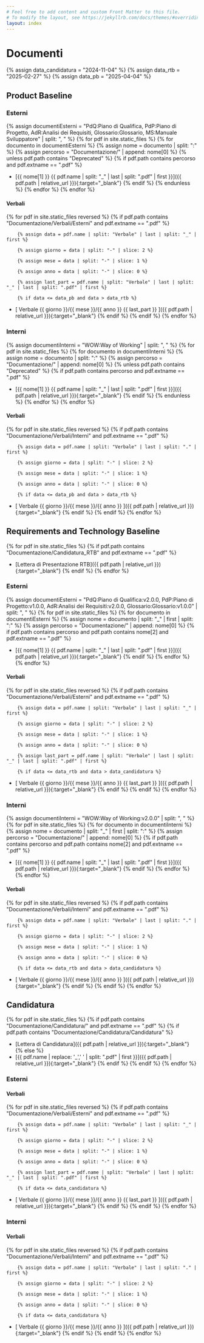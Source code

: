```yaml
---
# Feel free to add content and custom Front Matter to this file.
# To modify the layout, see https://jekyllrb.com/docs/themes/#overriding-theme-defaults
layout: index
---
```


# Documenti

{% assign data_candidatura = "2024-11-04" %}
{% assign data_rtb = "2025-02-27" %}
{% assign data_pb = "2025-04-04" %}

## Product Baseline

### Esterni
<!--  così vado a prendermi i file pdf in PdQ, PdP, AdR e Glossario -->
{% assign documentiEsterni = "PdQ:Piano di Qualifica, PdP:Piano di Progetto, AdR:Analisi dei Requisiti, Glossario:Glossario, MS:Manuale Sviluppatore" | split: ", " %}
{% for pdf in site.static_files %}
    {% for documento in documentiEsterni %}
        {% assign nome = documento | split: ":" %}
        {% assign percorso = "Documentazione/" | append: nome[0] %}
        {% unless pdf.path contains "Deprecated" %}
            {% if pdf.path contains percorso and pdf.extname == ".pdf" %}
- [{{ nome[1] }} <span class="version">{{ pdf.name | split: "_" | last | split: ".pdf" | first }}</span>]({{ pdf.path | relative_url }}){:target="_blank"}
            {% endif %}
        {% endunless %}
    {% endfor %}
{% endfor %}

#### Verbali
<!--  così vado a prendermi i file pdf in Verbali/Esterni -->
{% for pdf in site.static_files reversed %}
    {% if pdf.path contains "Documentazione/Verbali/Esterni" and pdf.extname == ".pdf" %}

        {% assign data = pdf.name | split: "Verbale" | last | split: "_" | first %}

        {% assign giorno = data | split: "-" | slice: 2 %}

        {% assign mese = data | split: "-" | slice: 1 %}

        {% assign anno = data | split: "-" | slice: 0 %}

        {% assign last_part = pdf.name | split: "Verbale" | last | split: "_" | last | split: ".pdf" | first %}

        {% if data <= data_pb and data > data_rtb %}

- [ Verbale {{ giorno }}/{{ mese }}/{{ anno }} {{ last_part }} ]({{ pdf.path | relative_url }}){:target="_blank"}
        {% endif %}
    {% endif %}
{% endfor %}

### Interni
<!--  così vado a prendermi i file pdf in WoW,... -->
{% assign documentiInterni = "WOW:Way of Working" | split: ", " %}
{% for pdf in site.static_files %}
    {% for documento in documentiInterni %}
        {% assign nome = documento | split: ":" %}
        {% assign percorso = "Documentazione/" | append: nome[0] %}
        {% unless pdf.path contains "Deprecated" %}
            {% if pdf.path contains percorso and pdf.extname == ".pdf" %}
- [{{ nome[1] }} <span class="version">{{ pdf.name | split: "_" | last | split: ".pdf" | first }}</span>]({{ pdf.path | relative_url }}){:target="_blank"}
            {% endif %}
        {% endunless %}
    {% endfor %}
{% endfor %}

#### Verbali
<!--  così vado a prendermi i file pdf in Verbali/Interni -->
{% for pdf in site.static_files reversed %}
    {% if pdf.path contains "Documentazione/Verbali/Interni" and pdf.extname == ".pdf" %}

        {% assign data = pdf.name | split: "Verbale" | last | split: "." | first %}

        {% assign giorno = data | split: "-" | slice: 2 %}

        {% assign mese = data | split: "-" | slice: 1 %}

        {% assign anno = data | split: "-" | slice: 0 %}

        {% if data <= data_pb and data > data_rtb %}

- [ Verbale {{ giorno }}/{{ mese }}/{{ anno }} ]({{ pdf.path | relative_url }}){:target="_blank"}
        {% endif %}
    {% endif %}
{% endfor %}

## Requirements and Technology Baseline
{% for pdf in site.static_files %}
    {% if pdf.path contains "Documentazione/Candidatura_RTB" and pdf.extname == ".pdf" %}
- [Lettera di Presentazione RTB]({{ pdf.path | relative_url }}){:target="_blank"}
    {% endif %}
{% endfor %}

### Esterni
<!--  così vado a prendermi i file pdf in PdQ, PdP, AdR e Glossario -->
{% assign documentiEsterni = "PdQ:Piano di Qualifica:v2.0.0, PdP:Piano di Progetto:v1.0.0, AdR:Analisi dei Requisiti:v2.0.0, Glossario:Glossario:v1.0.0" | split: ", " %}
{% for pdf in site.static_files %}
    {% for documento in documentiEsterni %}
        {% assign nome = documento | split: "_" | first | split: ":" %}
        {% assign percorso = "Documentazione/" | append: nome[0] %}
        {% if pdf.path contains percorso and pdf.path contains nome[2] and pdf.extname == ".pdf" %}
- [{{ nome[1] }} <span class="version">{{ pdf.name | split: "_" | last | split: ".pdf" | first }}</span>]({{ pdf.path | relative_url }}){:target="_blank"}
        {% endif %}
    {% endfor %}
{% endfor %}


#### Verbali
<!--  così vado a prendermi i file pdf in Verbali/Esterni -->
{% for pdf in site.static_files reversed %}
    {% if pdf.path contains "Documentazione/Verbali/Esterni" and pdf.extname == ".pdf" %}

        {% assign data = pdf.name | split: "Verbale" | last | split: "_" | first %}

        {% assign giorno = data | split: "-" | slice: 2 %}

        {% assign mese = data | split: "-" | slice: 1 %}

        {% assign anno = data | split: "-" | slice: 0 %}

        {% assign last_part = pdf.name | split: "Verbale" | last | split: "_" | last | split: ".pdf" | first %}

        {% if data <= data_rtb and data > data_candidatura %}

- [ Verbale {{ giorno }}/{{ mese }}/{{ anno }} {{ last_part }} ]({{ pdf.path | relative_url }}){:target="_blank"}
        {% endif %}
    {% endif %}
{% endfor %}

### Interni
<!--  così vado a prendermi i file pdf in WoW,.. -->
{% assign documentiInterni = "WOW:Way of Working:v2.0.0" | split: ", " %}
{% for pdf in site.static_files %}
    {% for documento in documentiInterni %}
        {% assign nome = documento | split: "_" | first | split: ":" %}
        {% assign percorso = "Documentazione/" | append: nome[0] %}
        {% if pdf.path contains percorso and pdf.path contains nome[2] and pdf.extname == ".pdf" %}
- [{{ nome[1] }} <span class="version">{{ pdf.name | split: "_" | last | split: ".pdf" | first }}</span>]({{ pdf.path | relative_url }}){:target="_blank"}
        {% endif %}
    {% endfor %}
{% endfor %}

#### Verbali
<!--  così vado a prendermi i file pdf in Verbali/Interni -->
{% for pdf in site.static_files reversed %}
    {% if pdf.path contains "Documentazione/Verbali/Interni" and pdf.extname == ".pdf" %}

        {% assign data = pdf.name | split: "Verbale" | last | split: "." | first %}

        {% assign giorno = data | split: "-" | slice: 2 %}

        {% assign mese = data | split: "-" | slice: 1 %}

        {% assign anno = data | split: "-" | slice: 0 %}

        {% if data <= data_rtb and data > data_candidatura %}

- [ Verbale {{ giorno }}/{{ mese }}/{{ anno }} ]({{ pdf.path | relative_url }}){:target="_blank"}
        {% endif %}
    {% endif %}
{% endfor %}

## Candidatura
<!-- così vado a prendermi i file pdf in Candidatura -->
{% for pdf in site.static_files %}
    {% if pdf.path contains "Documentazione/Candidatura/" and pdf.extname == ".pdf" %}
        {% if pdf.path contains "Documentazione/Candidatura/Candidatura" %}
- [Lettera di Candidatura]({{ pdf.path | relative_url }}){:target="_blank"}
        {% else %}
- [{{ pdf.name | replace: '_',' ' | split: ".pdf" | first }}]({{ pdf.path | relative_url }}){:target="_blank"}
        {% endif %}
    {% endif %}
{% endfor %}

### Esterni
#### Verbali
<!--  così vado a prendermi i file pdf in Verbali/Esterni -->
{% for pdf in site.static_files reversed %}
    {% if pdf.path contains "Documentazione/Verbali/Esterni" and pdf.extname == ".pdf" %}

        {% assign data = pdf.name | split: "Verbale" | last | split: "_" | first %}

        {% assign giorno = data | split: "-" | slice: 2 %}

        {% assign mese = data | split: "-" | slice: 1 %}

        {% assign anno = data | split: "-" | slice: 0 %}

        {% assign last_part = pdf.name | split: "Verbale" | last | split: "_" | last | split: ".pdf" | first %}

        {% if data <= data_candidatura %}

- [ Verbale {{ giorno }}/{{ mese }}/{{ anno }} {{ last_part }} ]({{ pdf.path | relative_url }}){:target="_blank"}
        {% endif %}
    {% endif %}
{% endfor %}

### Interni
#### Verbali
<!--  così vado a prendermi i file pdf in Verbali/Interni -->
{% for pdf in site.static_files reversed %}
    {% if pdf.path contains "Documentazione/Verbali/Interni" and pdf.extname == ".pdf" %}

        {% assign data = pdf.name | split: "Verbale" | last | split: "." | first %}

        {% assign giorno = data | split: "-" | slice: 2 %}

        {% assign mese = data | split: "-" | slice: 1 %}

        {% assign anno = data | split: "-" | slice: 0 %}

        {% if data <= data_candidatura %}

- [ Verbale {{ giorno }}/{{ mese }}/{{ anno }} ]({{ pdf.path | relative_url }}){:target="_blank"}
        {% endif %}
    {% endif %}
{% endfor %}